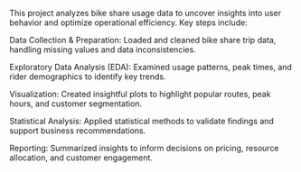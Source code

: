 This project analyzes bike share usage data to uncover insights into user behavior and optimize operational efficiency. Key steps include:

Data Collection & Preparation: Loaded and cleaned bike share trip data, handling missing values and data inconsistencies.

Exploratory Data Analysis (EDA): Examined usage patterns, peak times, and rider demographics to identify key trends.

Visualization: Created insightful plots to highlight popular routes, peak hours, and customer segmentation.

Statistical Analysis: Applied statistical methods to validate findings and support business recommendations.

Reporting: Summarized insights to inform decisions on pricing, resource allocation, and customer engagement.
